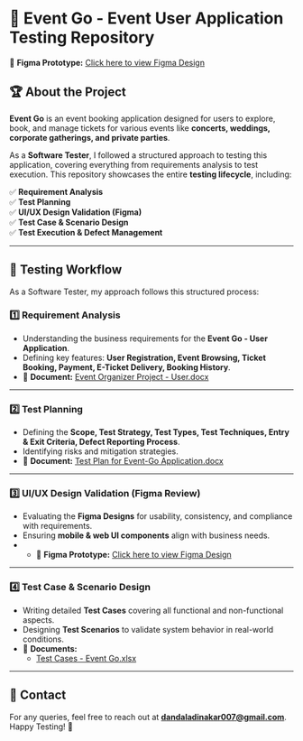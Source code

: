 # 🎯 Event Go - Event User Application Testing Repository  
📂 **Figma Prototype:** [Click here to view Figma Design](https://www.figma.com/proto/BVnETbxz8hZ4Nl3wmxNK8B/Event-Go---User-Model?node-id=12-23&t=icKWMBVi9edEIlgh-0&scaling=contain&content-scaling=fixed&page-id=0%3A1)  
## 🏆 About the Project  
**Event Go** is an event booking application designed for users to explore, book, and manage tickets for various events like **concerts, weddings, corporate gatherings, and private parties**.  

As a **Software Tester**, I followed a structured approach to testing this application, covering everything from requirements analysis to test execution. This repository showcases the entire **testing lifecycle**, including:  

✅ **Requirement Analysis**  
✅ **Test Planning**  
✅ **UI/UX Design Validation (Figma)**  
✅ **Test Case & Scenario Design**  
✅ **Test Execution & Defect Management**  

---

## 📌 Testing Workflow  
As a Software Tester, my approach follows this structured process:  

### **1️⃣ Requirement Analysis**  
- Understanding the business requirements for the **Event Go - User Application**.  
- Defining key features: **User Registration, Event Browsing, Ticket Booking, Payment, E-Ticket Delivery, Booking History**.  
- 📂 **Document:** [Event Organizer Project - User.docx](https://github.com/dandaladinakar/EventGo_Testing/blob/main/Event%20organaiser%20Project%20-%20User.docx)  

---

### **2️⃣ Test Planning**  
- Defining the **Scope, Test Strategy, Test Types, Test Techniques, Entry & Exit Criteria, Defect Reporting Process**.  
- Identifying risks and mitigation strategies.  
- 📂 **Document:** [Test Plan for Event-Go Application.docx](https://github.com/dandaladinakar/EventGo_Testing/blob/main/Test%20Plan%20for%20Event-Go%20Application.docx)  

---

### **3️⃣ UI/UX Design Validation (Figma Review)**  
- Evaluating the **Figma Designs** for usability, consistency, and compliance with requirements.  
- Ensuring **mobile & web UI components** align with business needs.  
- - 📂 **Figma Prototype:** [Click here to view Figma Design](https://www.figma.com/proto/BVnETbxz8hZ4Nl3wmxNK8B/Event-Go---User-Model?node-id=12-23&t=icKWMBVi9edEIlgh-0&scaling=contain&content-scaling=fixed&page-id=0%3A1)  

---

### **4️⃣ Test Case & Scenario Design**  
- Writing detailed **Test Cases** covering all functional and non-functional aspects.  
- Designing **Test Scenarios** to validate system behavior in real-world conditions.  
- 📂 **Documents:**  
  - [Test Cases - Event Go.xlsx](https://github.com/dandaladinakar/EventGo_Testing/blob/main/Testcases%20-%20Event_Go.xlsx)  

---

## 📧 Contact  
For any queries, feel free to reach out at **dandaladinakar007@gmail.com**.  
Happy Testing! 🚀  

